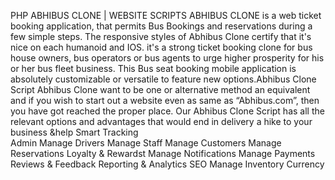 PHP ABHIBUS CLONE | WEBSITE SCRIPTS
ABHIBUS CLONE is a web ticket booking application, that permits Bus Bookings and reservations during a few simple steps. The responsive styles of Abhibus Clone certify that it's nice on each humanoid and IOS. it's a strong ticket booking clone for bus house owners, bus operators or bus agents to urge higher prosperity for his or her bus fleet business. This Bus seat booking mobile application is absolutely customizable or versatile to feature new options.Abhibus Clone Script Abhibus Clone want to be one or alternative method an equivalent and if you wish to start out a website even as same as “Abhibus.com”, then you have got reached the proper place. Our Abhibus Clone Script has all the relevant options and advantages that would end in delivery a hike to your business &help
Smart Tracking        
Admin
Manage Drivers
Manage Staff
Manage Customers
Manage Reservations
Loyalty & Rewardst
Manage Notifications
Manage Payments 
Reviews & Feedback
Reporting & Analytics
SEO
Manage Inventory
Currency


